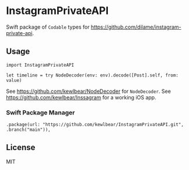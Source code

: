 # InstagramPrivateAPI

Swift package of `Codable` types for https://github.com/dilame/instagram-private-api.

## Usage

```
import InstagramPrivateAPI

let timeline = try NodeDecoder(env: env).decode([Post].self, from: value)
```

See https://github.com/kewlbear/NodeDecoder for `NodeDecoder`.
See https://github.com/kewlbear/Inssagram for a working iOS app.

### Swift Package Manager

```
.package(url: "https://github.com/kewlbear/InstagramPrivateAPI.git", .branch("main")),
```

## License

MIT
